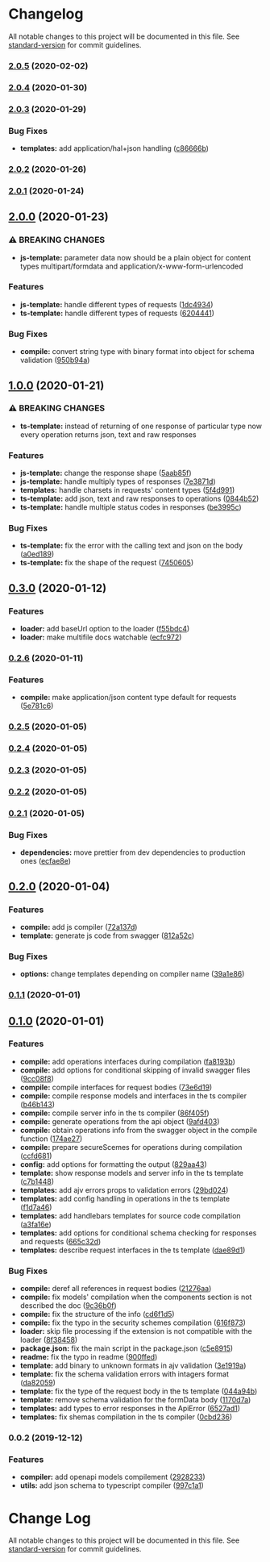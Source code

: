# Changelog

All notable changes to this project will be documented in this file. See [standard-version](https://github.com/conventional-changelog/standard-version) for commit guidelines.

### [2.0.5](https://github.com/aleksandryackovlev/openapi-client-sdk-loader/compare/v2.0.4...v2.0.5) (2020-02-02)

### [2.0.4](https://github.com/aleksandryackovlev/openapi-client-sdk-loader/compare/v2.0.3...v2.0.4) (2020-01-30)

### [2.0.3](https://github.com/aleksandryackovlev/openapi-client-sdk-loader/compare/v2.0.2...v2.0.3) (2020-01-29)


### Bug Fixes

* **templates:** add application/hal+json handling ([c86666b](https://github.com/aleksandryackovlev/openapi-client-sdk-loader/commit/c86666b09d8988edc7f4996c6ff9b973a0ecfde6))

### [2.0.2](https://github.com/aleksandryackovlev/openapi-client-sdk-loader/compare/v2.0.1...v2.0.2) (2020-01-26)

### [2.0.1](https://github.com/aleksandryackovlev/openapi-client-sdk-loader/compare/v2.0.0...v2.0.1) (2020-01-24)

## [2.0.0](https://github.com/aleksandryackovlev/openapi-client-sdk-loader/compare/v1.0.0...v2.0.0) (2020-01-23)


### ⚠ BREAKING CHANGES

* **js-template:** parameter data now should be a plain object for content types multipart/formdata
and application/x-www-form-urlencoded

### Features

* **js-template:** handle different types of requests ([1dc4934](https://github.com/aleksandryackovlev/openapi-client-sdk-loader/commit/1dc49346b344383f695549e4d9b4b2fe567e1b00))
* **ts-template:** handle different types of requests ([6204441](https://github.com/aleksandryackovlev/openapi-client-sdk-loader/commit/62044418400efbfa4d68ea1983a2d451664b7401))


### Bug Fixes

* **compile:** convert string type with binary format into object for schema validation ([950b94a](https://github.com/aleksandryackovlev/openapi-client-sdk-loader/commit/950b94a6d2bcb240cb8a3b33c5e91f77d8c4f3d8))

## [1.0.0](https://github.com/aleksandryackovlev/openapi-client-sdk-loader/compare/v0.3.0...v1.0.0) (2020-01-21)


### ⚠ BREAKING CHANGES

* **ts-template:** instead of returning of one response of particular type now every operation returns
json, text and raw responses

### Features

* **js-template:** change the response shape ([5aab85f](https://github.com/aleksandryackovlev/openapi-client-sdk-loader/commit/5aab85f87c445a4d7fb1fc8f1b1e84d6e6ddf8ab))
* **js-template:** handle multiply types of responses ([7e3871d](https://github.com/aleksandryackovlev/openapi-client-sdk-loader/commit/7e3871d859805216a25c919e36cb93c560586c02))
* **templates:** handle charsets in requests' content types ([5f4d991](https://github.com/aleksandryackovlev/openapi-client-sdk-loader/commit/5f4d991268639094c48f993ec592de2f7c15e3aa))
* **ts-template:** add json, text and raw responses to operations ([0844b52](https://github.com/aleksandryackovlev/openapi-client-sdk-loader/commit/0844b5228f503af224d1b11564d07955dca538b2))
* **ts-template:** handle multiple status codes in responses ([be3995c](https://github.com/aleksandryackovlev/openapi-client-sdk-loader/commit/be3995c56ba816725fe7de641a6c6fa492d45032))


### Bug Fixes

* **ts-template:** fix the error with the calling text and json on the body ([a0ed189](https://github.com/aleksandryackovlev/openapi-client-sdk-loader/commit/a0ed1896425441aebfc73743ad95ce07d2ec6fde))
* **ts-template:** fix the shape of the request ([7450605](https://github.com/aleksandryackovlev/openapi-client-sdk-loader/commit/7450605b8361203894d85d63311720e535520d5b))

## [0.3.0](https://github.com/aleksandryackovlev/openapi-client-sdk-loader/compare/v0.2.6...v0.3.0) (2020-01-12)


### Features

* **loader:** add baseUrl option to the loader ([f55bdc4](https://github.com/aleksandryackovlev/openapi-client-sdk-loader/commit/f55bdc4230e7e621eabc8eca7d70eed7c87455c7))
* **loader:** make multifile docs watchable ([ecfc972](https://github.com/aleksandryackovlev/openapi-client-sdk-loader/commit/ecfc97240232ca485380f245060c60de4c1f2eae))

### [0.2.6](https://github.com/aleksandryackovlev/openapi-client-sdk-loader/compare/v0.2.5...v0.2.6) (2020-01-11)


### Features

* **compile:** make application/json content type default for requests ([5e781c6](https://github.com/aleksandryackovlev/openapi-client-sdk-loader/commit/5e781c6886544c03f3361ab8789d8ad01564bf3f))

### [0.2.5](https://github.com/aleksandryackovlev/openapi-client-sdk-loader/compare/v0.2.4...v0.2.5) (2020-01-05)

### [0.2.4](https://github.com/aleksandryackovlev/openapi-client-sdk-loader/compare/v0.2.3...v0.2.4) (2020-01-05)

### [0.2.3](https://github.com/aleksandryackovlev/openapi-client-sdk-loader/compare/v0.2.2...v0.2.3) (2020-01-05)

### [0.2.2](https://github.com/aleksandryackovlev/openapi-client-sdk-loader/compare/v0.2.1...v0.2.2) (2020-01-05)

### [0.2.1](https://github.com/aleksandryackovlev/openapi-client-sdk-loader/compare/v0.2.0...v0.2.1) (2020-01-05)


### Bug Fixes

* **dependencies:** move prettier from dev dependencies to production ones ([ecfae8e](https://github.com/aleksandryackovlev/openapi-client-sdk-loader/commit/ecfae8e26a5498357a6cfc0d9ebe4a3b365276eb))

## [0.2.0](https://github.com/aleksandryackovlev/openapi-client-sdk-loader/compare/v0.1.1...v0.2.0) (2020-01-04)


### Features

* **compile:** add js compiler ([72a137d](https://github.com/aleksandryackovlev/openapi-client-sdk-loader/commit/72a137dbf3ea370bc84b71a8368e0ebc8a1b7eb6))
* **template:** generate js code from swagger ([812a52c](https://github.com/aleksandryackovlev/openapi-client-sdk-loader/commit/812a52c5eb211a4ceec5a80a61d678f943f20a2d))


### Bug Fixes

* **options:** change templates depending on compiler name ([39a1e86](https://github.com/aleksandryackovlev/openapi-client-sdk-loader/commit/39a1e86a7e394064a01ad03ae81326d23d67597c))

### [0.1.1](https://github.com/aleksandryackovlev/openapi-client-sdk-loader/compare/v0.1.0...v0.1.1) (2020-01-01)

## [0.1.0](https://github.com/aleksandryackovlev/openapi-client-sdk-loader/compare/v0.0.2...v0.1.0) (2020-01-01)


### Features

* **compile:** add operations interfaces during compilation ([fa8193b](https://github.com/aleksandryackovlev/openapi-client-sdk-loader/commit/fa8193bdf269ffb2354680cdbd1d9c897426680d))
* **compile:** add options for conditional skipping of invalid swagger files ([9cc08f8](https://github.com/aleksandryackovlev/openapi-client-sdk-loader/commit/9cc08f8b0e14644f2f08bd88b9a4b2bfeac492d8))
* **compile:** compile interfaces for request bodies ([73e6d19](https://github.com/aleksandryackovlev/openapi-client-sdk-loader/commit/73e6d195a77424d8882a2ec138b8d3cb17cf0faa))
* **compile:** compile response models and interfaces in the ts compiler ([b46b143](https://github.com/aleksandryackovlev/openapi-client-sdk-loader/commit/b46b1431caf431694f9b4fb3901b891d3efcb36b))
* **compile:** compile server info in the ts compiler ([86f405f](https://github.com/aleksandryackovlev/openapi-client-sdk-loader/commit/86f405f9eba01f720dc60383a70e4b2d08bba58c))
* **compile:** generate operations from the api object ([9afd403](https://github.com/aleksandryackovlev/openapi-client-sdk-loader/commit/9afd403585e52b8388876374bbf769882acafc80))
* **compile:** obtain operations info from the swagger object in the compile function ([174ae27](https://github.com/aleksandryackovlev/openapi-client-sdk-loader/commit/174ae27e845c776bc4eab9d4792f52cf72b93aa7))
* **compile:** prepare secureScemes for operations during compilation ([ccfd681](https://github.com/aleksandryackovlev/openapi-client-sdk-loader/commit/ccfd6813ac27d45e84cf57de5b01361d817f3ae0))
* **config:** add options for formatting the output ([829aa43](https://github.com/aleksandryackovlev/openapi-client-sdk-loader/commit/829aa43b944ea663f1e7b6650b4a264e21286cad))
* **template:** show response models and server info in the ts template ([c7b1448](https://github.com/aleksandryackovlev/openapi-client-sdk-loader/commit/c7b1448c9bdcfcb0bc31c777abab454f9749f525))
* **templates:** add ajv errors props to validation errors ([29bd024](https://github.com/aleksandryackovlev/openapi-client-sdk-loader/commit/29bd024c3dbb73528a6e24ba45003944a701ddbf))
* **templates:** add config handling in operations in the ts template ([f1d7a46](https://github.com/aleksandryackovlev/openapi-client-sdk-loader/commit/f1d7a46c957c6573be4288a1d78687716e797f48))
* **templates:** add handlebars templates for source code compilation ([a3fa16e](https://github.com/aleksandryackovlev/openapi-client-sdk-loader/commit/a3fa16ea13cdacb9a463dde83e93c5a9e8fa652c))
* **templates:** add options for conditional schema checking for responses and requests ([665c32d](https://github.com/aleksandryackovlev/openapi-client-sdk-loader/commit/665c32d0bd2d73f59607725b9a9242579cfed97a))
* **templates:** describe request interfaces in the ts template ([dae89d1](https://github.com/aleksandryackovlev/openapi-client-sdk-loader/commit/dae89d1cff9331bdce7afeff67344119bc29b7b1))


### Bug Fixes

* **compile:** deref all references in request bodies ([21276aa](https://github.com/aleksandryackovlev/openapi-client-sdk-loader/commit/21276aaf1e1d3aa7c5188bac3bb027ab8795f46f))
* **compile:** fix models' compilation when the components section is not described the doc ([9c36b0f](https://github.com/aleksandryackovlev/openapi-client-sdk-loader/commit/9c36b0fdf1625e5e7551ea74c9065d97dfa5ff19))
* **compile:** fix the structure of the info ([cd6f1d5](https://github.com/aleksandryackovlev/openapi-client-sdk-loader/commit/cd6f1d543fbfdefd527999fd6af5b43674d0bee4))
* **compile:** fix the typo in the security schemes compilation ([616f873](https://github.com/aleksandryackovlev/openapi-client-sdk-loader/commit/616f87360eb697d3e5b07b4937825b7a04cbe02d))
* **loader:** skip file processing if the extension is not compatible with the loader ([8f38458](https://github.com/aleksandryackovlev/openapi-client-sdk-loader/commit/8f38458823356f6ca9a18ab46c2b091e750dba21))
* **package.json:** fix the main script in the package.json ([c5e8915](https://github.com/aleksandryackovlev/openapi-client-sdk-loader/commit/c5e8915283592d589137716030fdbd45e30609c1))
* **readme:** fix the typo in readme ([900ffed](https://github.com/aleksandryackovlev/openapi-client-sdk-loader/commit/900ffedff1cd54bcf67246025aaf43fd0f80f4d6))
* **template:** add binary to unknown formats in ajv validation ([3e1919a](https://github.com/aleksandryackovlev/openapi-client-sdk-loader/commit/3e1919ae1fc086b08407348b7f140ebff8512d87))
* **template:** fix the schema validation errors with intagers format ([da82059](https://github.com/aleksandryackovlev/openapi-client-sdk-loader/commit/da820592d05ae3cc71fcadc0342457a4a6523c08))
* **template:** fix the type of the request body in the ts template ([044a94b](https://github.com/aleksandryackovlev/openapi-client-sdk-loader/commit/044a94b50a8fc147ed9aea6c015f284c5e493057))
* **template:** remove schema validation for the formData body ([1170d7a](https://github.com/aleksandryackovlev/openapi-client-sdk-loader/commit/1170d7a892b5041784367210af667c42c6f624db))
* **templates:** add types to error responses in the ApiError ([6527ad1](https://github.com/aleksandryackovlev/openapi-client-sdk-loader/commit/6527ad19a4ccba9258532416f2bdd51843ef7604))
* **templates:** fix shemas compilation in the ts compiler ([0cbd236](https://github.com/aleksandryackovlev/openapi-client-sdk-loader/commit/0cbd2363d7a075da5b681720fd2259a319aa0536))

### 0.0.2 (2019-12-12)


### Features

* **compiler:** add openapi models compilement ([2928233](https://github.com/null/openapi-client-sdk-loader/commit/29282332dc83a1400b1b8da78a39aa56f8d838c0))
* **utils:** add json schema to typescript compiler ([997c1a1](https://github.com/null/openapi-client-sdk-loader/commit/997c1a18373ed27a137b549ae21f771f0fee205f))

# Change Log

All notable changes to this project will be documented in this file. See [standard-version](https://github.com/conventional-changelog/standard-version) for commit guidelines.